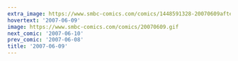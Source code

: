 ```yaml
---
extra_image: https://www.smbc-comics.com/comics/1448591328-20070609after.png
hovertext: '2007-06-09'
image: https://www.smbc-comics.com/comics/20070609.gif
next_comic: '2007-06-10'
prev_comic: '2007-06-08'
title: '2007-06-09'
---
```


